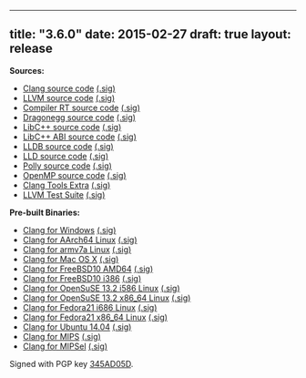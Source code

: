 
---
title: "3.6.0"
date: 2015-02-27
draft: true
layout: release
---

**Sources:**
* [Clang source code](/3.6.0/cfe-3.6.0.src.tar.xz) [(.sig)](/3.6.0/cfe-3.6.0.src.tar.xz.sig)
* [LLVM source code](/3.6.0/llvm-3.6.0.src.tar.xz) [(.sig)](/3.6.0/llvm-3.6.0.src.tar.xz.sig)
* [Compiler RT source code](/3.6.0/compiler-rt-3.6.0.src.tar.xz) [(.sig)](/3.6.0/compiler-rt-3.6.0.src.tar.xz.sig)
* [Dragonegg source code](/3.6.0/dragonegg-3.6.0.src.tar.xz) [(.sig)](/3.6.0/dragonegg-3.6.0.src.tar.xz.sig)
* [LibC++ source code](/3.6.0/libcxx-3.6.0.src.tar.xz) [(.sig)](/3.6.0/libcxx-3.6.0.src.tar.xz.sig)
* [LibC++ ABI source code](/3.6.0/libcxxabi-3.6.0.src.tar.xz) [(.sig)](/3.6.0/libcxxabi-3.6.0.src.tar.xz.sig)
* [LLDB source code](/3.6.0/lldb-3.6.0.src.tar.xz) [(.sig)](/3.6.0/lldb-3.6.0.src.tar.xz.sig)
* [LLD source code](/3.6.0/lld-3.6.0.src.tar.xz) [(.sig)](/3.6.0/lld-3.6.0.src.tar.xz.sig)
* [Polly source code](/3.6.0/polly-3.6.0.src.tar.xz) [(.sig)](/3.6.0/polly-3.6.0.src.tar.xz.sig)
* [OpenMP source code](/3.6.0/openmp-3.6.0.src.tar.xz) [(.sig)](/3.6.0/openmp-3.6.0.src.tar.xz.sig)
* [Clang Tools Extra](/3.6.0/clang-tools-extra-3.6.0.src.tar.xz) [(.sig)](/3.6.0/clang-tools-extra-3.6.0.src.tar.xz.sig)
* [LLVM Test Suite](/3.6.0/test-suite-3.6.0.src.tar.xz) [(.sig)](/3.6.0/test-suite-3.6.0.src.tar.xz.sig)


**Pre-built Binaries:**
* [Clang for Windows](/3.6.0/LLVM-3.6.0-win32.exe) [(.sig)](/3.6.0/LLVM-3.6.0-win32.exe.sig)
* [Clang for AArch64 Linux](/3.6.0/clang+llvm-3.6.0-aarch64-linux-gnu.tar.xz) [(.sig)](/3.6.0/clang+llvm-3.6.0-aarch64-linux-gnu.tar.xz.sig)
* [Clang for armv7a Linux](/3.6.0/clang+llvm-3.6.0-armv7a-linux-gnueabihf.tar.xz) [(.sig)](/3.6.0/clang+llvm-3.6.0-armv7a-linux-gnueabihf.tar.xz.sig)
* [Clang for Mac OS X](/3.6.0/clang+llvm-3.6.0-x86_64-apple-darwin.tar.xz) [(.sig)](/3.6.0/clang+llvm-3.6.0-x86_64-apple-darwin.tar.xz.sig)
* [Clang for FreeBSD10 AMD64](/3.6.0/clang+llvm-3.6.0-amd64-unknown-freebsd10.tar.xz) [(.sig)](/3.6.0/clang+llvm-3.6.0-amd64-unknown-freebsd10.tar.xz.sig)
* [Clang for FreeBSD10 i386](/3.6.0/clang+llvm-3.6.0-i386-unknown-freebsd10.tar.xz) [(.sig)](/3.6.0/clang+llvm-3.6.0-i386-unknown-freebsd10.tar.xz.sig)
* [Clang for OpenSuSE 13.2 i586 Linux](/3.6.0/clang+llvm-3.6.0-i586-opensuse13.2.tar.xz) [(.sig)](/3.6.0/clang+llvm-3.6.0-i586-opensuse13.2.tar.xz.sig)
* [Clang for OpenSuSE 13.2 x86\_64 Linux](/3.6.0/clang+llvm-3.6.0-x86_64-opensuse13.2.tar.xz) [(.sig)](/3.6.0/clang+llvm-3.6.0-x86_64-opensuse13.2.tar.xz.sig)
* [Clang for Fedora21 i686 Linux](/3.6.0/clang+llvm-3.6.0-i686-fedora21.tar.xz) [(.sig)](/3.6.0/clang+llvm-3.6.0-i686-fedora21.tar.xz.sig)
* [Clang for Fedora21 x86\_64 Linux](/3.6.0/clang+llvm-3.6.0-x86_64-fedora21.tar.xz) [(.sig)](/3.6.0/clang+llvm-3.6.0-x86_64-fedora21.tar.xz.sig)
* [Clang for Ubuntu 14.04](/3.6.0/clang+llvm-3.6.0-x86_64-linux-gnu-ubuntu-14.04.tar.xz) [(.sig)](/3.6.0/clang+llvm-3.6.0-x86_64-linux-gnu-ubuntu-14.04.tar.xz.sig)
* [Clang for MIPS](/3.6.0/clang+llvm-3.6.0-mips-linux-gnu.tar.xz) [(.sig)](/3.6.0/clang+llvm-3.6.0-mips-linux-gnu.tar.xz.sig)
* [Clang for MIPSel](/3.6.0/clang+llvm-3.6.0-mipsel-linux-gnu.tar.xz) [(.sig)](/3.6.0/clang+llvm-3.6.0-mipsel-linux-gnu.tar.xz.sig)


Signed with PGP key [345AD05D](/3.6.0/hans-gpg-key.asc).
